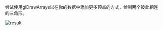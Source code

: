 尝试使用glDrawArrays以在你的数据中添加更多顶点的方式，绘制两个彼此相连的三角形。

![result](/Users/wangdong/github/opengl/LearnOpenGL/src/1.getting_started/0.03_hello_triangle_exercise1/result.png)